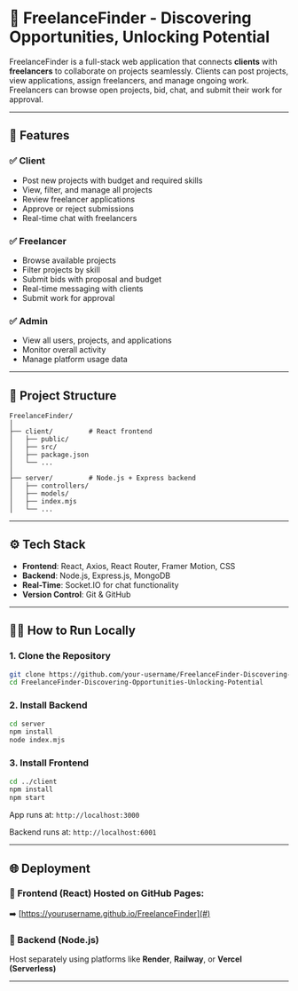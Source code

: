 # 💼 FreelanceFinder - Discovering Opportunities, Unlocking Potential

FreelanceFinder is a full-stack web application that connects **clients** with **freelancers** to collaborate on projects seamlessly. Clients can post projects, view applications, assign freelancers, and manage ongoing work. Freelancers can browse open projects, bid, chat, and submit their work for approval.

---

## 🚀 Features

### ✅ Client
- Post new projects with budget and required skills
- View, filter, and manage all projects
- Review freelancer applications
- Approve or reject submissions
- Real-time chat with freelancers

### ✅ Freelancer
- Browse available projects
- Filter projects by skill
- Submit bids with proposal and budget
- Real-time messaging with clients
- Submit work for approval

### ✅ Admin
- View all users, projects, and applications
- Monitor overall activity
- Manage platform usage data

---

## 📁 Project Structure

```
FreelanceFinder/
│
├── client/         # React frontend
│   ├── public/
│   ├── src/
│   ├── package.json
│   └── ...
│
├── server/         # Node.js + Express backend
│   ├── controllers/
│   ├── models/
│   ├── index.mjs
│   └── ...
```

---

## ⚙️ Tech Stack

- **Frontend**: React, Axios, React Router, Framer Motion, CSS
- **Backend**: Node.js, Express.js, MongoDB
- **Real-Time**: Socket.IO for chat functionality
- **Version Control**: Git & GitHub

---

## 🧑‍💻 How to Run Locally

### 1. Clone the Repository

```bash
git clone https://github.com/your-username/FreelanceFinder-Discovering-Opportunities-Unlocking-Potential.git
cd FreelanceFinder-Discovering-Opportunities-Unlocking-Potential
```

### 2. Install Backend

```bash
cd server
npm install
node index.mjs
```

### 3. Install Frontend

```bash
cd ../client
npm install
npm start
```

App runs at: `http://localhost:3000`

Backend runs at: `http://localhost:6001`

---

## 🌐 Deployment

### 🔹 Frontend (React) Hosted on GitHub Pages:
➡️ [https://yourusername.github.io/FreelanceFinder](#)

### 🔹 Backend (Node.js)
Host separately using platforms like **Render**, **Railway**, or **Vercel (Serverless)**

---
